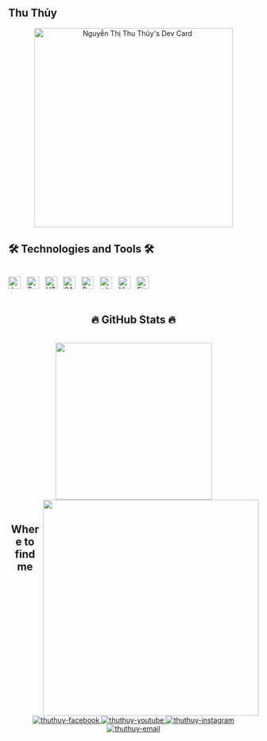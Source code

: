 <h2 > Thu Thủy </h2>
<div align="center">
<a href="https://app.daily.dev/thuthuy2996"><img src="https://api.daily.dev/devcards/d9d7e01e1b174ec685226fdcca44d6b2.png?r=bk4" width="400" alt="Nguyễn Thị Thu Thủy's Dev Card"/></a>
</div>
<div>
<h2 >🛠 Technologies and Tools 🛠</h2>
<br>
<!-- https://simpleicons.org/ -->
<span><img src="https://img.shields.io/badge/JavaScript-282C34?logo=javascript&logoColor=F7DF1E" alt="JavaScript logo" title="JavaScript" height="25" /></span>
&nbsp;
<span><img src="https://img.shields.io/badge/TypeScript-282C34?logo=typescript&logoColor=3178C6" alt="TypeScript logo" title="TypeScript" height="25" /></span>
&nbsp;
<span><img src="https://img.shields.io/badge/HTML5-282C34?logo=html5&logoColor=E34F26" alt="HTML5 logo" title="HTML5" height="25" /></span>
&nbsp;
<span><img src="https://img.shields.io/badge/Sass-282C34?logo=sass&logoColor=CC6699" alt="SASS logo" title="SASS" height="25" /></span>
&nbsp;
<span><img src="https://img.shields.io/badge/Bootstrap-282C34?logo=bootstrap&logoColor=7952B3" alt="Bootstrap logo" title="Bootstrap" height="25" /></span>
&nbsp;
<span><img src="https://img.shields.io/badge/git-282C34?logo=git&logoColor=F05032" alt="git logo" title="git" height="25" /></span>
&nbsp;
<span><img src="https://img.shields.io/badge/VS%20Code-282C34?logo=visual-studio-code&logoColor=007ACC" alt="Visual Studio Code logo" title="Visual Studio Code" height="25" /></span>
&nbsp;
<span><img src="https://img.shields.io/badge/DotNet-282C34?style=for-the-badge&logo=Capacitor&logoColor=white" alt="Firebase logo" title="Firebase" height="25" /></span>
&nbsp;
</div>
<br>
<h2 align="center">🔥 GitHub Stats 🔥</h2>
<!-- https://github.com/anuraghazra/github-readme-stats -->
<br>
<div align=center>
  <a href="#" title="thuthuy">
    <img width="315" align="center" src="https://github-readme-stats.vercel.app/api/top-langs/?username=thuthuy&hide=c%23,powershell,Mathematica,Objective-C,Objective-C%2b%2b,Cuda&title_color=61dafb&text_color=ffffff&icon_color=61dafb&bg_color=20232a&langs_count=8&layout=compact&border_color=61dafb&hide_border=true" />
  </a>
  <a href="#" title="thuthuy">
    <img align="right" width="434" src="https://github-readme-stats.vercel.app/api?username=thuthuy&show_icons=true&theme=react&border_color=61dafb&hide_border=true" />
  </a>
</div>

<br>
<h2 align="center">Where to find me</h2>
<br>
<!-- https://icons8.com -->
<div align="center">
  <a href="https://www.facebook.com/NhuocHy.IT96" target="blank">
    <img src="https://img.icons8.com/bubbles/100/000000/facebook-new.png" alt="thuthuy-facebook" />
  </a>
  <a href="https://www.youtube.com/@ThuThuy96" target="blank">
    <img src="https://img.icons8.com/bubbles/100/000000/youtube-squared.png" alt="thuthuy-youtube" />
  </a>
  <a href="https://www.instagram.com/thuthuy.it96/" target="blank">
    <img src="https://img.icons8.com/bubbles/100/000000/instagram.png" alt="thuthuy-instagram" />
  </a>
  <a href="mailto:nguyenthithuthuy0996@gmail.com" target="top">
    <img src="https://img.icons8.com/bubbles/100/000000/apple-mail.png" alt="thuthuy-email" />
  </a>
</div>

